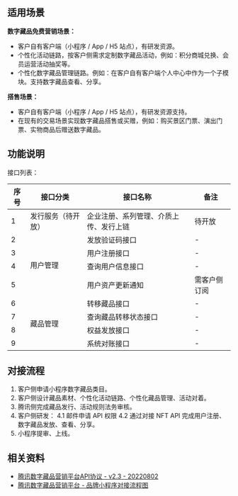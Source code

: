 ## 适用场景
**数字藏品免费营销场景：**
- 客户自有客户端（小程序 / App / H5 站点），有研发资源。
- 个性化活动链路，按客户侧需求定制数字藏品活动，例如：积分商城兑换、会员运营活动抽奖等。
- 个性化数字藏品管理链路。例如：在客户自有客户端个人中心中作为一个子模块。支持数字藏品查看、分享。

**搭售场景：**
- 客户自有客户端（小程序 / App / H5 站点），有研发资源支持。
- 在现有的交易场景实现数字藏品搭售或买赠，例如：购买景区门票、演出门票、实物商品后赠送数字藏品。


## 功能说明

接口列表：

<table>
<thead>
<tr>
<th>序号</th>
<th>接口分类</th>
<th>接口名称</th>
<th>备注</th>
</tr>
</thead>
<tbody><tr>
<td>1</td>
<td>发行服务（待开放）</td>
<td>企业注册、系列管理、介质上传、发行上链</td>
<td>待开放</td>
</tr>
<tr>
<td>2</td>
<td rowspan="4">用户管理</td>
<td>发放验证码接口</td>
<td>-</td>
</tr>
<tr>
<td>3</td>
<td>用户注册接口</td>
<td>-</td>
</tr>
<tr>
<td>4</td>
<td>查询用户信息接口</td>
<td>-</td>
</tr>
<tr>
<td>5</td>
<td>用户资产更新通知</td>
<td>需客户侧订阅</td>
</tr>
<tr>
<td>6</td>
<td rowspan="4">藏品管理</td>
<td>转移藏品接口</td>
<td>-</td>
</tr>
<tr>
<td>7</td>
<td>查询藏品转移状态接口</td>
<td>-</td>
</tr>
<tr>
<td>8</td>
<td>权益发放接口</td>
<td>-</td>
</tr>
<tr>
<td>9</td>
<td>系统对账接口</td>
<td>-</td>
</tr>
</tbody></table>



## 对接流程

1. 客户侧申请小程序数字藏品类目。
2. 客户侧设计藏品素材、个性化活动链路、个性化藏品管理、活动对着。
3. 腾讯侧完成藏品发行、活动规则法务审核。
4. 客户侧研发：
	4.1 邮件申请 API 权限
	4.2 通过对接 NFT API 完成用户注册、数字藏品发放、查看、分享。
5. 小程序提审、上线。



## 相关资料
- [腾讯数字藏品营销平台API协议 - v2.3 - 20220802](https://doc.weixin.qq.com/doc/w3_AQ0ARgYnABA7hHdTcPUQLeL11xhPS)
- [腾讯数字藏品营销平台 - 品牌小程序对接流程图](https://doc.weixin.qq.com/flowchart/f3_AQ0ARgYnABAZXOQtslATOOG6ZD1nU?scode=AJEAIQdfAAosICjcQlAQ0ARgYnABA)
